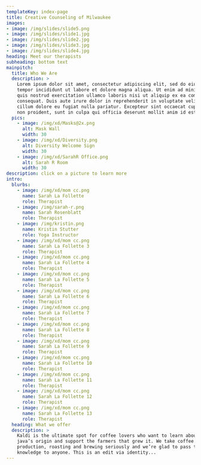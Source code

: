 ```yaml
---
templateKey: index-page
title: Creative Counseling of Milwaukee
images:
- image: /img/slides/slide5.png
- image: /img/slides/slide1.jpg
- image: /img/slides/slide2.jpg
- image: /img/slides/slide3.jpg
- image: /img/slides/slide4.jpg
heading: Meet our therapists
subheading: bottom text
mainpitch:
  title: Who We Are
  description: >
    Lorem ipsum dolor sit amet, consectetur adipiscing elit, sed do eiusmod
    tempor incididunt ut labore et dolore magna aliqua. Ut enim ad minim veniam,
    quis nostrud exercitation ullamco laboris nisi ut aliquip ex ea commodo
    consequat. Duis aute irure dolor in reprehenderit in voluptate velit esse
    cillum dolore eu fugiat nulla pariatur. Excepteur sint occaecat cupidatat
    non proident, sunt in culpa qui officia deserunt mollit anim id est laborum.
  pics:
    - image: /img/xd/Masks@2x.png
      alt: Mask Wall
      width: 30
    - image: /img/xd/Diversity.png
      alt: Diversity Welcome Sign
      width: 30
    - image: /img/xd/SarahR Office.png
      alt: Sarah R Room
      width: 30
description: click on a picture to learn more
intro:
  blurbs:
    - image: /img/xd/mom cc.png
      name: Sarah La Follette
      role: Therapist
    - image: /img/sarah-r.png
      name: Sarah Rosenblatt
      role: Therapist
    - image: /img/kristin.png
      name: Kristin Stutter
      role: Yoga Instructor
    - image: /img/xd/mom cc.png
      name: Sarah La Follette 3
      role: Therapist
    - image: /img/xd/mom cc.png
      name: Sarah La Follette 4
      role: Therapist
    - image: /img/xd/mom cc.png
      name: Sarah La Follette 5
      role: Therapist
    - image: /img/xd/mom cc.png
      name: Sarah La Follette 6
      role: Therapist
    - image: /img/xd/mom cc.png
      name: Sarah La Follette 7
      role: Therapist
    - image: /img/xd/mom cc.png
      name: Sarah La Follette 8
      role: Therapist
    - image: /img/xd/mom cc.png
      name: Sarah La Follette 9
      role: Therapist
    - image: /img/xd/mom cc.png
      name: Sarah La Follette 10
      role: Therapist
    - image: /img/xd/mom cc.png
      name: Sarah La Follette 11
      role: Therapist
    - image: /img/xd/mom cc.png
      name: Sarah La Follette 12
      role: Therapist
    - image: /img/xd/mom cc.png
      name: Sarah La Follette 13
      role: Therapist
  heading: What we offer
  description: >
    Kaldi is the ultimate spot for coffee lovers who want to learn about their
    java’s origin and support the farmers that grew it. We take coffee
    production, roasting and brewing seriously and we’re glad to pass that
    knowledge to anyone. This is an edit via identity...
---
```

